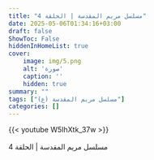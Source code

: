 ```yaml
---
title: "مسلسل مريم المقدسة | الحلقة 4"
date: 2025-05-06T01:34:16+03:00
draft: false
ShowToc: False
hiddenInHomeList: true
cover:
    image: img/5.png
    alt: 'صورة'
    caption: ''
    hidden: true
summary: ""
tags: ["مسلسل مريم المقدسة (ع)"]
categories: []
---
```


{{< youtube W5IhXtk_37w >}}  
<br>
مسلسل مريم المقدسة | الحلقة 4
